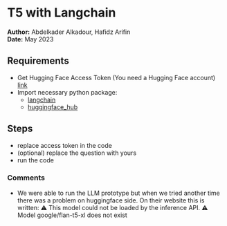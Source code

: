 # T5 with Langchain
**Author:** Abdelkader Alkadour, Hafidz Arifin  
**Date:** May 2023

## Requirements
* Get Hugging Face Access Token (You need a Hugging Face account) [link](https://huggingface.co/settings/tokens)
* Import necessary python package:
    * [langchain](https://pypi.org/project/langchain/)
    * [huggingface_hub](https://huggingface.co/docs/huggingface_hub/installation)

## Steps
* replace access token in the code
* (optional) replace the question with yours
* run the code

### Comments
* We were able to run the LLM prototype but when we tried another time there was a problem on huggingface side. On their website this is written:
  ⚠️ This model could not be loaded by the inference API. ⚠️ Model google/flan-t5-xl does not exist


